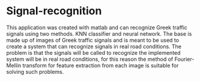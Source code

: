 # Signal-recognition
This application was created with matlab and can recognize Greek traffic signals using two methods. KNN classifier and neural network. The base is made up of images of Greek traffic signals and is meant to be used to create a system that can recognize signals in real road conditions. The problem is that the signals will be called to recognize the implemented system will be in real road conditions, for this reason the method of Fourier-Mellin transform for feature extraction from each image is suitable for solving such problems. 
